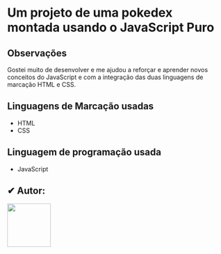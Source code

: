 <h1>Um projeto de uma pokedex montada usando o JavaScript Puro</h1>

<h2>Observações</h2>
<p>Gostei muito de desenvolver e me ajudou a reforçar e aprender novos conceitos do JavaScript e com a integração das duas linguagens de marcação HTML e CSS.</p>

## Linguagens de Marcação usadas

- HTML
- CSS

## Linguagem de programação usada

- JavaScript

<h2>✔ Autor: </h2>

<img src="https://github.com/kleytoncristovao.png" width="100" height="100">

